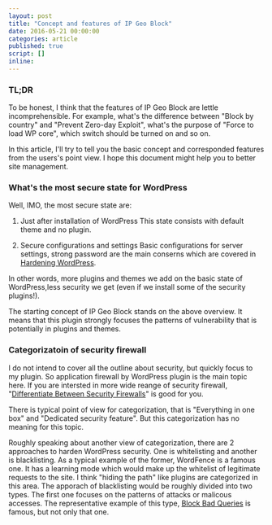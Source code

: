```yaml
---
layout: post
title: "Concept and features of IP Geo Block"
date: 2016-05-21 00:00:00
categories: article
published: true
script: []
inline:
---
```


### TL;DR ###

To be honest, I think that the features of IP Geo Block are lettle incomprehensible.
For example, what's the difference between "Block by country" and "Prevent Zero-day Exploit",
what's the purpose of "Force to load WP core", which switch should be turned on and 
so on.

In this article, I'll try to tell you the basic concept and corresponded features 
from the users's point view. I hope this document might help you to better site 
management.

<!--more-->

### What's the most secure state for WordPress ###

Well, IMO, the most secure state are:

1. Just after installation of WordPress
   This state consists with default theme and no plugin.

2. Secure configurations and settings
   Basic configurations for server settings, strong password are the main conserns 
   which are covered in [Hardening WordPress][Hardening].

In other words, more plugins and themes we add on the basic state of 
WordPress,less security we get (even if we install some of the security 
plugins!).

The starting concept of IP Geo Block stands on the above overview. It means 
that this plugin strongly focuses the patterns of vulnerability that is 
potentially in plugins and themes.

### Categorizatoin of security firewall ###

I do not intend to cover all the outline about security, but quickly focus 
to my plugin. So application firewall by WordPress plugin is the main topic 
here. If you are intersted in more wide reange of security firewall, 
"[Differentiate Between Security Firewalls][SUCURI-SF]" is good for you.

There is typical point of view for categorization, that is "Everything in one 
box" and "Dedicated security feature". But this categorization has no meaning 
for this topic.

Roughly speaking about another view of categorization, there are 2 approaches 
to harden WordPress security. One is whitelisting and another is blacklisting.
As a typical example of the former, WordFence is a famous one. It has a 
learning mode which would make up the whitelist of legitimate requests to the 
site. I think "hiding the path" like plugins are categorized in this area.
The apporach of blacklisting would be roughly divided into two types. The first
one focuses on the patterns of attacks or malicous accesses. The representative
example of this type, [Block Bad Queries][BBQ] is famous, but not only that one.

[Hardening]: http://codex.wordpress.org/Hardening_WordPress "Hardening WordPress « WordPress Codex"
[SUCURI-SF]: https://blog.sucuri.net/2016/04/ask-sucuri-differentiate-security-firewalls.html "What Are Security Firewalls? What is a WAF?"
[BBQ]: https://ja.wordpress.org/plugins/block-bad-queries/ "BBQ: Block Bad Queries - WordPress Plugins"
